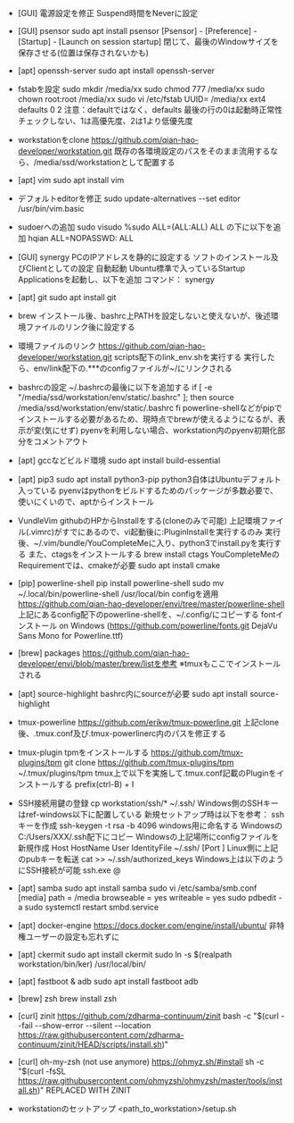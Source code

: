 * [GUI] 電源設定を修正
    Suspend時間をNeverに設定

* [GUI] psensor
    sudo apt install psensor
    [Psensor] - [Preference] - [Startup] - [Launch on session startup]
    閉じて、最後のWindowサイズを保存させる(位置は保存されないかも)

* [apt] openssh-server
    sudo apt install openssh-server

* fstabを設定
    sudo mkdir /media/xx
    sudo chmod 777 /media/xx
    sudo chown root:root /media/xx
    sudo vi /etc/fstab
        UUID=<id> /media/xx ext4 defaults 0 2
    注意：defaultではなく、defaults
          最後の<pass>行の0は起動時正常性チェックしない、1は高優先度、2は1より低優先度

* workstationをclone
    https://github.com/qian-hao-developer/workstation.git
    既存の各環境設定のパスをそのまま流用するなら、/media/ssd/workstationとして配置する

* [apt] vim
    sudo apt install vim

* デフォルトeditorを修正
    sudo update-alternatives --set editor /usr/bin/vim.basic

* sudoerへの追加
    sudo visudo
        %sudo ALL=(ALL:ALL) ALL の下に以下を追加
        hqian ALL=NOPASSWD: ALL

* [GUI] synergy
    PCのIPアドレスを静的に設定する
    ソフトのインストール及びClientとしての設定
    自動起動
        Ubuntu標準で入っているStartup Applicationsを起動し、以下を追加
            コマンド： synergy

* [apt] git
    sudo apt install git

* brew
    インストール後、bashrc上PATHを設定しないと使えないが、後述環境ファイルのリンク後に設定する

* 環境ファイルのリンク
    https://github.com/qian-hao-developer/workstation.git
    scripts配下のlink_env.shを実行する
        実行したら、env/link配下の.***のconfigファイルが~/にリンクされる

* bashrcの設定
    ~/.bashrcの最後に以下を追加する
        if [ -e "/media/ssd/workstation/env/static/.bashrc" ]; then
            source /media/ssd/workstation/env/static/.bashrc
        fi
    powerline-shellなどがpipでインストールする必要があるため、現時点でbrewが使えるようになるが、表示が変(気にせず)
    pyenvを利用しない場合、workstation内のpyenv初期化部分をコメントアウト

* [apt] gccなどビルド環境
    sudo apt install build-essential

* [apt] pip3
    sudo apt install python3-pip
    python3自体はUbuntuデフォルト入っている
    pyenvはpythonをビルドするためのパッケージが多数必要で、使いにくいので、aptからインストール

* VundleVim
    githubのHPからInstallをする(cloneのみで可能)
    上記環境ファイル(.vimrc)がすでにあるので、vi起動後に:PluginInstallを実行するのみ
    実行後、~/.vim/bundle/YouCompleteMeに入り、python3でinstall.pyを実行する
    また、ctagsをインストールする
        brew install ctags
    YouCompleteMeのRequirementでは、cmakeが必要
        sudo apt install cmake

* [pip] powerline-shell
    pip install powerline-shell
    sudo mv ~/.local/bin/powerline-shell /usr/local/bin
    configを適用
        https://github.com/qian-hao-developer/envi/tree/master/powerline-shell
        上記にあるconfig配下のpowerline-shellを、~/.config/にコピーする
    fontインストール on Windows (https://github.com/powerline/fonts.git   DejaVu Sans Mono for Powerline.ttf)

* [brew] packages
    https://github.com/qian-hao-developer/envi/blob/master/brew/listを参考
    ※tmuxもここでインストールされる

* [apt] source-highlight
    bashrc内にsourceが必要
    sudo apt install source-highlight

* tmux-powerline
    https://github.com/erikw/tmux-powerline.git
    上記clone後、.tmux.conf及び.tmux-powerlinerc内のパスを修正する

* tmux-plugin
    tpmをインストールする
        https://github.com/tmux-plugins/tpm
    git clone https://github.com/tmux-plugins/tpm ~/.tmux/plugins/tpm
    tmux上で以下を実施して.tmux.conf記載のPluginをインストールする
        prefix(ctrl-B) + I

* SSH接続用鍵の登録
    cp workstation/ssh/* ~/.ssh/
    Windows側のSSHキーはref-windows以下に配置している
    新規セットアップ時は以下を参考：
        sshキーを作成
            ssh-keygen -t rsa -b 4096
            windows用に命名する
        WindowsのC:/Users/XXX/.ssh配下にコピー
        Windowsの上記場所にconfigファイルを新規作成
            Host <ssh name>
                HostName <ip address or host name>
                User <user for ssh>
                IdentityFile ~/.ssh/<ssh private key name>
                [Port <port setting if needed>]
        Linux側に上記のpubキーを転送
            cat <pub key> >> ~/.ssh/authorized_keys
        Windows上は以下のようにSSH接続が可能
            ssh.exe <user name>@<ssh name>

* [apt] samba
    sudo apt install samba
    sudo vi /etc/samba/smb.conf
        [media]
            path = /media
            browseable = yes
            writeable = yes
    sudo pdbedit -a <user name>
    sudo systemctl restart smbd.service

* [apt] docker-engine
    https://docs.docker.com/engine/install/ubuntu/
    非特権ユーザーの設定も忘れずに

* [apt] ckermit
    sudo apt install ckermit
    sudo ln -s $(realpath workstation/bin/ker) /usr/local/bin/

* [apt] fastboot & adb
    sudo apt install fastboot adb


* [brew] zsh
    brew install zsh

* [curl] zinit
    https://github.com/zdharma-continuum/zinit
    bash -c "$(curl --fail --show-error --silent --location https://raw.githubusercontent.com/zdharma-continuum/zinit/HEAD/scripts/install.sh)"

* [curl] oh-my-zsh (not use anymore)
    https://ohmyz.sh/#install
    sh -c "$(curl -fsSL https://raw.githubusercontent.com/ohmyzsh/ohmyzsh/master/tools/install.sh)"
    REPLACED WITH ZINIT

* workstationのセットアップ
    <path_to_workstation>/setup.sh
